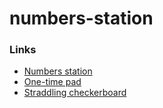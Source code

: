 # numbers-station

### Links

- [Numbers station](https://en.wikipedia.org/wiki/Numbers_station)
- [One-time pad](https://en.wikipedia.org/wiki/One-time_pad)
- [Straddling checkerboard](https://en.wikipedia.org/wiki/Straddling_checkerboard)
